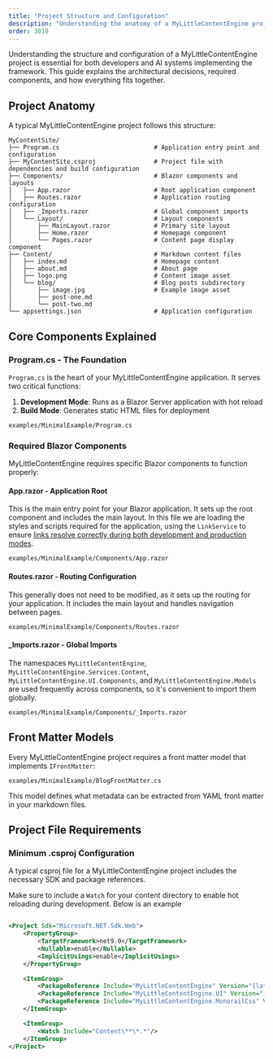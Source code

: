 ```yaml
---
title: "Project Structure and Configuration"
description: "Understanding the anatomy of a MyLittleContentEngine project and how components work together"
order: 3010
---
```


Understanding the structure and configuration of a MyLittleContentEngine project is essential for both developers and AI
systems implementing the framework. This guide explains the architectural decisions, required components, and how
everything fits together.

## Project Anatomy

A typical MyLittleContentEngine project follows this structure:

```
MyContentSite/
├── Program.cs                          # Application entry point and configuration
├── MyContentSite.csproj                # Project file with dependencies and build configuration
├── Components/                         # Blazor components and layouts
│   ├── App.razor                       # Root application component
│   ├── Routes.razor                    # Application routing configuration
│   ├── _Imports.razor                  # Global component imports
│   └── Layout/                         # Layout components
│       ├── MainLayout.razor            # Primary site layout
│       ├── Home.razor                  # Homepage component
│       └── Pages.razor                 # Content page display component
├── Content/                            # Markdown content files
│   ├── index.md                        # Homepage content
│   ├── about.md                        # About page
│   ├── logo.png                        # Content image asset
│   └── blog/                           # Blog posts subdirectory
│       ├── image.jpg                   # Example image asset
│       ├── post-one.md
│       └── post-two.md
└── appsettings.json                    # Application configuration
```

## Core Components Explained

### Program.cs - The Foundation

`Program.cs` is the heart of your MyLittleContentEngine application. It serves two critical functions:

1. **Development Mode**: Runs as a Blazor Server application with hot reload
2. **Build Mode**: Generates static HTML files for deployment

```csharp:path
examples/MinimalExample/Program.cs
```

### Required Blazor Components

MyLittleContentEngine requires specific Blazor components to function properly:

#### App.razor - Application Root

This is the main entry point for your Blazor application. It sets up the root component and includes the main layout. In
this file we are loading the styles and scripts required for the application, using the `LinkService` to ensure
[links resolve correctly during both development and production modes](../guides/linking-documents-and-media).

```razor:path
examples/MinimalExample/Components/App.razor
```

#### Routes.razor - Routing Configuration

This generally does not need to be modified, as it sets up the routing for your application. It includes the main layout
and handles navigation between pages.

```razor:path
examples/MinimalExample/Components/Routes.razor

```

#### _Imports.razor - Global Imports

The namespaces `MyLittleContentEngine`, `MyLittleContentEngine.Services.Content`, `MyLittleContentEngine.UI.Components`,
and `MyLittleContentEngine.Models` are used frequently across components, so it's convenient to import them globally.

```razor:path
examples/MinimalExample/Components/_Imports.razor
```

## Front Matter Models

Every MyLittleContentEngine project requires a front matter model that implements `IFrontMatter`:

```csharp:path
examples/MinimalExample/BlogFrontMatter.cs

```

This model defines what metadata can be extracted from YAML front matter in your markdown files.

## Project File Requirements

### Minimum .csproj Configuration

A typical csproj file for a MyLittleContentEngine project includes the necessary SDK and package references.

Make sure to include a `Watch` for your content directory to enable hot reloading during development. 
Below is an example

```xml

<Project Sdk="Microsoft.NET.Sdk.Web">
    <PropertyGroup>
        <TargetFramework>net9.0</TargetFramework>
        <Nullable>enable</Nullable>
        <ImplicitUsings>enable</ImplicitUsings>
    </PropertyGroup>

    <ItemGroup>
        <PackageReference Include="MyLittleContentEngine" Version="[latest]"/>
        <PackageReference Include="MyLittleContentEngine.UI" Version="[latest]"/>
        <PackageReference Include="MyLittleContentEngine.MonorailCss" Version="[latest]"/>
    </ItemGroup>

    <ItemGroup>
        <Watch Include="Content\**\*.*"/>
    </ItemGroup>
</Project>
```
